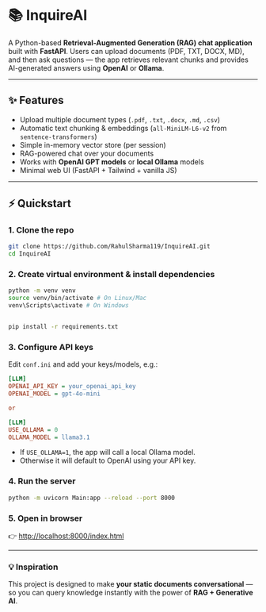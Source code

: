 # 📚 InquireAI


A Python-based **Retrieval-Augmented Generation (RAG) chat application** built with **FastAPI**. Users can upload documents (PDF, TXT, DOCX, MD), and then ask questions — the app retrieves relevant chunks and provides AI-generated answers using **OpenAI** or **Ollama**.


---


## ✨ Features
- Upload multiple document types (`.pdf`, `.txt`, `.docx`, `.md`, `.csv`)
- Automatic text chunking & embeddings (`all-MiniLM-L6-v2` from `sentence-transformers`)
- Simple in-memory vector store (per session)
- RAG-powered chat over your documents
- Works with **OpenAI GPT models** or **local Ollama** models
- Minimal web UI (FastAPI + Tailwind + vanilla JS)


---


## ⚡ Quickstart


### 1. Clone the repo
```bash
git clone https://github.com/RahulSharma119/InquireAI.git
cd InquireAI
```


### 2. Create virtual environment & install dependencies
```bash
python -m venv venv
source venv/bin/activate # On Linux/Mac
venv\Scripts\activate # On Windows


pip install -r requirements.txt
```


### 3. Configure API keys
Edit `conf.ini` and add your keys/models, e.g.:


```ini
[LLM]
OPENAI_API_KEY = your_openai_api_key
OPENAI_MODEL = gpt-4o-mini

or

[LLM]
USE_OLLAMA = 0
OLLAMA_MODEL = llama3.1
```


- If `USE_OLLAMA=1`, the app will call a local Ollama model.
- Otherwise it will default to OpenAI using your API key.


### 4. Run the server
```bash
python -m uvicorn Main:app --reload --port 8000
```


### 5. Open in browser
👉 [http://localhost:8000/index.html](http://localhost:8000/index.html)

---

### 💡 Inspiration
This project is designed to make **your static documents conversational** — so you can query knowledge instantly with the power of **RAG + Generative AI**.